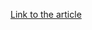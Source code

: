 [Link to the article](https://blog.stealthbits.com/attack-step-3-persistence-ntfs-extended-attributes-file-system-attacks)
